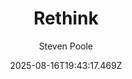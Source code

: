 ---
title: "Rethink"
date: "2025-08-16T19:43:17.469Z"
author: "Steven Poole"
read_year: "NO"
recommendation: '3'
url: /bookshelf/rethink
---